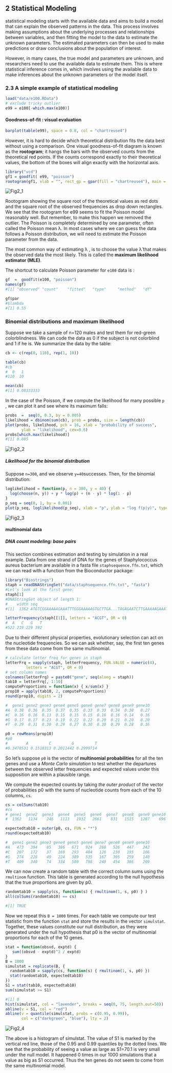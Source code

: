 ## 2  Statistical Modeling

statistical modeling starts with the available data and aims to build a model that can explain the observed patterns in the data. This process involves making assumptions about the underlying processes and relationships between variables, and then fitting the model to the data to estimate the unknown parameters. The estimated parameters can then be used to make predictions or draw conclusions about the population of interest.

However, in many cases, the true model and parameters are unknown, and researchers need to use the available data to estimate them. This is where statistical inference comes in, which involves using the available data to make inferences about the unknown parameters or the model itself.

### 2.3 A simple example of statistical modeling

```R
load("data/e100.RData")
# exclude tricky outlier 
e99 = e100[-which.max(e100)]
```
#### Goodness-of-fit : visual evaluation
```R
barplot(table(e99), space = 0.8, col = "chartreuse4")
```
However, it is hard to decide which theoretical distribution fits the data best without using a comparison. One visual goodness-of-fit diagram is known as the **rootogram**; it hangs the bars with the observed counts from the theoretical red points. If the counts correspond exactly to their theoretical values, the bottom of the boxes will align exactly with the horizontal axis.

```R
library("vcd")
gf1 = goodfit( e99, "poisson")
rootogram(gf1, xlab = "", rect_gp = gpar(fill = "chartreuse4"), main = "rootgram for goodness-of-fit visual evaluation")
```
![Fig2_1](https://github.com/hamidghaedi/modern_stat_4_modern_biology/blob/main/figs/Fig_2_1.png)

Rootogram showing the square root of the theoretical values as red dots and the square root of the observed frequencies as drop down rectangles. We see that the rootogram for e99 seems to fit the Poisson model reasonably well. But remember, to make this happen we removed the outlier. The Poisson is completely determined by one parameter, often called the Poisson mean &lambda;. In most cases where we can guess the data follows a Poisson distribution, we will need to estimate the Poisson parameter from the data.

The most common way of estimating &lambda; , is to choose the value &#955;&#770; that makes the observed data the most likely. This is called the **maximum likelihood estimator (MLE)**. 

The shortcut to calculate Poisson parameter for ```e100``` data is :
```R
gf  =  goodfit(e100, "poisson")
names(gf)
#[1] "observed" "count"    "fitted"   "type"     "method"   "df"       "par"     

gf$par
#$lambda
#[1] 0.55
```
### Binomial distributions and maximum likelihood

Suppose we take a sample of n=120 males and test them for red-green colorblindness. We can code the data as 0 if the subject is not colorblind and 1 if he is. We summarize the data by the table:
 
```R
cb <- c(rep(0, 110), rep(1, 10))

table(cb)
#cb
#  0   1 
#110  10 

mean(cb)
#[1] 0.08333333
```
In the case of the Poisson, if we compute the likelihood for many possible ```p``` , we can plot it and see where its maximum falls:

```R
probs  =  seq(0, 0.3, by = 0.005)
likelihood = dbinom(sum(cb), prob = probs, size = length(cb))
plot(probs, likelihood, pch = 16, xlab = "probability of success",
       ylab = "likelihood", cex=0.6)
probs[which.max(likelihood)]
#[1] 0.085
```
![Fig2_2](https://github.com/hamidghaedi/modern_stat_4_modern_biology/blob/main/figs/Fig_2_2.png)

##### Likelihood for the binomial distribution
Suppose ```n=300```, and we observe ```y=40```successes. Then, for the binomial distribution:
```R
loglikelihood = function(p, n = 300, y = 40) {
  log(choose(n, y)) + y * log(p) + (n - y) * log(1 - p)
}
p_seq = seq(0, 1, by = 0.001)
plot(p_seq, loglikelihood(p_seq), xlab = "p", ylab = "log f(p|y)", type = "l", main = "Plot of the log likelihood function for n=300, y=40")
```
![Fig2_3](https://github.com/hamidghaedi/modern_stat_4_modern_biology/blob/main/figs/Fig_2_3.png)

#### multinomial data
##### DNA count modeling: base pairs
This section combines estimation and testing by simulation in a real example. Data from one strand of DNA for the genes of Staphylococcus aureus bacterium are available in a fasta file ```staphsequence.ffn.txt```, which we can read with a function from the Bioconductor package:
```R
library("Biostrings")
staph = readDNAStringSet("data/staphsequence.ffn.txt", "fasta")
#Let’s look at the first gene:
staph[1]
#DNAStringSet object of length 1:
#    width seq                                                                       names            #   
#[1]  1362 ATGTCGGAAAAAGAAATTTGGGAAAAAGTGCTTGA...TAGAGAATCTTGAAAAAGAAATAAGAAATGTATAA #lcl|NC_002952.2_c...

letterFrequency(staph[[1]], letters = "ACGT", OR = 0)
#  A   C   G   T 
#522 219 229 392 
```
Due to their different physical properties, evolutionary selection can act on the nucleotide frequencies. So we can ask whether, say, the first ten genes from these data come from the same multinomial.
```R
# calculate letter freq for genes in staph
letterFrq = vapply(staph, letterFrequency, FUN.VALUE = numeric(4),
         letters = "ACGT", OR = 0)
# set column names
colnames(letterFrq) = paste0("gene", seq(along = staph))
tab10 = letterFrq[, 1:10]
computeProportions = function(x) { x/sum(x) }
prop10 = apply(tab10, 2, computeProportions)
round(prop10, digits = 2)

#  gene1 gene2 gene3 gene4 gene5 gene6 gene7 gene8 gene9 gene10
#A  0.38  0.36  0.35  0.37  0.35  0.33  0.33  0.34  0.38   0.27
#C  0.16  0.16  0.13  0.15  0.15  0.15  0.16  0.16  0.14   0.16
#G  0.17  0.17  0.23  0.19  0.22  0.22  0.20  0.21  0.20   0.20
#T  0.29  0.31  0.30  0.29  0.27  0.30  0.30  0.29  0.28   0.36

p0 = rowMeans(prop10)
#p0
#        A         C         G         T 
#0.3470531 0.1518313 0.2011442 0.2999714 
```
So let’s suppose `p0` is the vector of **multinomial probabilities** for all the ten genes and use a *Monte Carlo simulation* to test whether the departures between the observed letter frequencies and expected values under this supposition are within a plausible range.

We compute the expected counts by taking *the outer product* of the vector of probabilities p0 with the sums of nucleotide counts from each of the 10 columns, `cs`.
```R
cs = colSums(tab10)
#cs
# gene1  gene2  gene3  gene4  gene5  gene6  gene7  gene8  gene9 gene10 
#  1362   1134    246   1113   1932   2661    831   1515   1287    696 

expectedtab10 = outer(p0, cs, FUN = "*")
round(expectedtab10)

#  gene1 gene2 gene3 gene4 gene5 gene6 gene7 gene8 gene9 gene10
#A   473   394    85   386   671   924   288   526   447    242
#C   207   172    37   169   293   404   126   230   195    106
#G   274   228    49   224   389   535   167   305   259    140
#T   409   340    74   334   580   798   249   454   386    209
```
We can now create a random table with the correct column sums using the `rmultinom` function. This table is generated according to the null hypothesis that the true proportions are given by p0.
```R
randomtab10 = sapply(cs, function(s) { rmultinom(1, s, p0) } )
all(colSums(randomtab10) == cs)

#[1] TRUE

```
Now we repeat this `B = 1000` times. For each table we compute our test statistic from the function `stat` and store the results in the vector `simulstat`. Together, these values constitute our null distribution, as they were generated under the null hypothesis that p0 is the vector of multinomial proportions for each of the 10 genes.

```R
stat = function(obsvd, exptd) {
   sum((obsvd - exptd)^2 / exptd)
}
B = 1000
simulstat = replicate(B, {
  randomtab10 = sapply(cs, function(s) { rmultinom(1, s, p0) })
  stat(randomtab10, expectedtab10)
})
S1 = stat(tab10, expectedtab10)
sum(simulstat >= S1)

#[1] 0
hist(simulstat, col = "lavender", breaks = seq(0, 75, length.out=50))
abline(v = S1, col = "red")
abline(v = quantile(simulstat, probs = c(0.95, 0.99)),
       col = c("darkgreen", "blue"), lty = 2)
```
![Fig2_4](https://github.com/hamidghaedi/modern_stat_4_modern_biology/blob/main/figs/Fig_2_4.png)

The above is a histogram of simulstat. The value of S1 is marked by the vertical red line, those of the 0.95 and 0.99 quantiles  by the dotted lines.
We see that the probability of seeing a value as large as S1=70.1 is very small under the null model. It happened 0 times in our 1000 simulations that a value as big as S1 occurred. Thus the ten genes do not seem to come from the same multinomial model.



